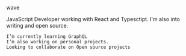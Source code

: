 wave

JavaScript Developer working with React and Typesctipt. I'm also into writing and open source.

    I’m currently learning GraphQL
    I’m also working on personal projects.
    Looking to collaborate on Open source projects
